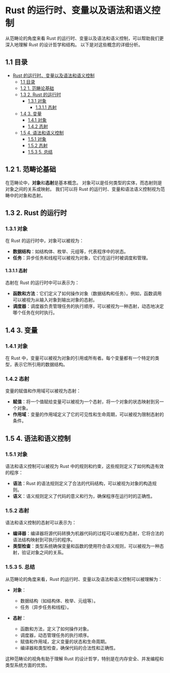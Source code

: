 ﻿# Rust 的运行时、变量以及语法和语义控制

从范畴论的角度来看 Rust 的运行时、变量以及语法和语义控制，可以帮助我们更深入地理解 Rust 的设计哲学和结构。
以下是对这些概念的详细分析。

## 1.1 目录

- [Rust 的运行时、变量以及语法和语义控制](#rust-的运行时变量以及语法和语义控制)
  - [1.1 目录](#11-目录)
  - [1.2 1. 范畴论基础](#12-1-范畴论基础)
  - [1.3 2. Rust 的运行时](#13-2-rust-的运行时)
    - [1.3.1 对象](#131-对象)
      - [1.3.1.1 态射](#1311-态射)
  - [1.4 3. 变量](#14-3-变量)
    - [1.4.1 对象](#141-对象)
    - [1.4.2 态射](#142-态射)
  - [1.5 4. 语法和语义控制](#15-4-语法和语义控制)
    - [1.5.1 对象](#151-对象)
    - [1.5.2 态射](#152-态射)
    - [1.5.3 5. 总结](#153-5-总结)

## 1.2 1. 范畴论基础

在范畴论中，**对象**和**态射**是基本概念。
对象可以是任何类型的实体，而态射则是对象之间的关系或映射。
我们可以将 Rust 的运行时、变量和语法语义控制视为范畴中的对象和态射。

## 1.3 2. Rust 的运行时

### 1.3.1 对象

在 Rust 的运行时中，对象可以被视为：

- **数据结构**：如结构体、枚举、元组等，代表程序中的状态。
- **任务**：异步任务和线程可以被视为对象，它们在运行时被调度和管理。

#### 1.3.1.1 态射

态射在 Rust 的运行时中可以表示为：

- **函数和方法**：它们定义了如何操作对象（数据结构和任务）。例如，函数调用可以被视为从输入对象到输出对象的态射。
- **调度器**：调度器负责管理任务的执行顺序，可以被视为一种态射，动态地决定哪个任务在何时执行。

## 1.4 3. 变量

### 1.4.1 对象

在 Rust 中，变量可以被视为对象的引用或所有者。每个变量都有一个特定的类型，表示它所引用的数据结构。

### 1.4.2 态射

变量的赋值和作用域可以被视为态射：

- **赋值**：将一个值赋给变量可以被视为一个态射，将一个对象的状态映射到另一个对象。
- **作用域**：变量的作用域定义了它的可见性和生命周期，可以被视为限制态射的条件。

## 1.5 4. 语法和语义控制

### 1.5.1 对象

语法和语义控制可以被视为 Rust 中的规则和约束，这些规则定义了如何构造有效的程序：

- **语法**：Rust 的语法规则定义了合法的代码结构，可以被视为对象的构造规则。
- **语义**：语义规则定义了代码的意义和行为，确保程序在运行时的正确性。

### 1.5.2 态射

语法和语义控制的态射可以表示为：

- **编译器**：编译器将源代码转换为机器代码的过程可以被视为态射，它将合法的语法结构映射到可执行的程序。
- **类型检查**：类型系统确保变量和函数的使用符合语义规则，可以被视为一种态射，验证对象之间的关系。

### 1.5.3 5. 总结

从范畴论的角度来看，Rust 的运行时、变量以及语法和语义控制可以被理解为：

- **对象**：
  - 数据结构（如结构体、枚举、元组等）。
  - 任务（异步任务和线程）。

- **态射**：
  - 函数和方法，定义了如何操作对象。
  - 调度器，动态管理任务的执行顺序。
  - 赋值和作用域，定义变量的状态和生命周期。
  - 编译器和类型检查，确保代码的合法性和正确性。

这种范畴论的视角有助于理解 Rust 的设计哲学，特别是在内存安全、并发编程和类型系统方面的优势。
